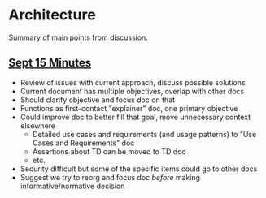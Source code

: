 # Architecture
Summary of main points from discussion.

## [Sept 15 Minutes](https://www.w3.org/2023/09/15-wot-minutes.html#t05)
- Review of issues with current approach, discuss possible solutions
- Current document has multiple objectives, overlap with other docs
- Should clarify objective and focus doc on that
- Functions as first-contact "explainer" doc, one primary objective
- Could improve doc to better fill that goal, move unnecessary context elsewhere
     - Detailed use cases and requirements (and usage patterns) to "Use Cases and Requirements" doc
     - Assertions about TD can be moved to TD doc
     - etc.
- Security difficult but some of the specific items could go to other docs
- Suggest we try to reorg and focus doc *before* making informative/normative decision
